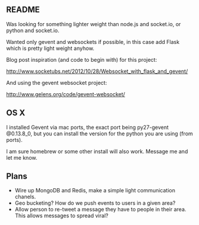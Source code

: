 README
--------

Was looking for something lighter weight than node.js and
socket.io, or python and socket.io.

Wanted only gevent and websockets if possible, in this case
add Flask which is pretty light weight anyhow.

Blog post inspiration (and code to begin with) for this
project:

http://www.socketubs.net/2012/10/28/Websocket_with_flask_and_gevent/

And using the gevent websocket project:

http://www.gelens.org/code/gevent-websocket/

OS X
-----

I installed Gevent via mac ports, the exact port being
py27-gevent @0.13.8_0, but you can install the version for
the python you are using (from ports).

I am sure homebrew or some other install will also work.
Message me and let me know.

Plans
------

* Wire up MongoDB and Redis, make a simple light 
communication chanels.
* Geo bucketing? How do we push events to users in a given
area?
* Allow person to re-tweet a message they have to people
in their area. This allows messages to spread viral?
